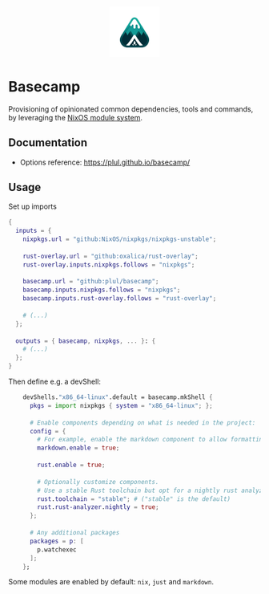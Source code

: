 <p align="center">
  <img src="assets/logo.webp" alt="Logo" width="20%">
</p>

# Basecamp

Provisioning of opinionated common dependencies, tools and commands, by leveraging the [NixOS module system](https://nixos.wiki/wiki/NixOS_modules).

## Documentation

- Options reference: <https://plul.github.io/basecamp/>

## Usage

Set up imports

```nix
{
  inputs = {
    nixpkgs.url = "github:NixOS/nixpkgs/nixpkgs-unstable";

    rust-overlay.url = "github:oxalica/rust-overlay";
    rust-overlay.inputs.nixpkgs.follows = "nixpkgs";

    basecamp.url = "github:plul/basecamp";
    basecamp.inputs.nixpkgs.follows = "nixpkgs";
    basecamp.inputs.rust-overlay.follows = "rust-overlay";

    # (...)
  };

  outputs = { basecamp, nixpkgs, ... }: {
    # (...)
  };
}
```

Then define e.g. a devShell:

```nix
    devShells."x86_64-linux".default = basecamp.mkShell {
      pkgs = import nixpkgs { system = "x86_64-linux"; };

      # Enable components depending on what is needed in the project:
      config = {
        # For example, enable the markdown component to allow formatting of the README:
        markdown.enable = true;

        rust.enable = true;

        # Optionally customize components.
        # Use a stable Rust toolchain but opt for a nightly rust analyzer:
        rust.toolchain = "stable"; # ("stable" is the default)
        rust.rust-analyzer.nightly = true;
      };

      # Any additional packages
      packages = p: [
        p.watchexec
      ];
    };
```

Some modules are enabled by default: `nix`, `just` and `markdown`.
